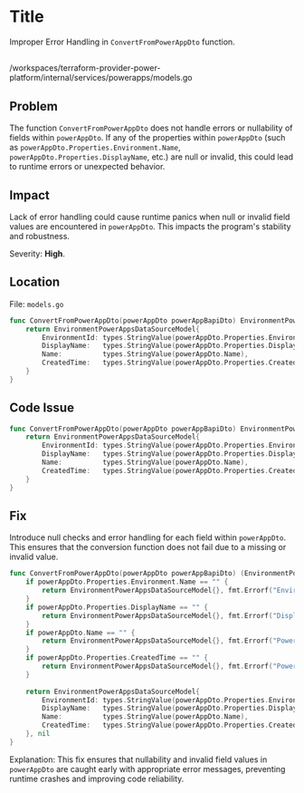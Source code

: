 # Title

Improper Error Handling in `ConvertFromPowerAppDto` function.

##

/workspaces/terraform-provider-power-platform/internal/services/powerapps/models.go

## Problem

The function `ConvertFromPowerAppDto` does not handle errors or nullability of fields within `powerAppDto`. If any of the properties within `powerAppDto` (such as `powerAppDto.Properties.Environment.Name`, `powerAppDto.Properties.DisplayName`, etc.) are null or invalid, this could lead to runtime errors or unexpected behavior.

## Impact

Lack of error handling could cause runtime panics when null or invalid field values are encountered in `powerAppDto`. This impacts the program's stability and robustness.

Severity: **High**.

## Location

File: `models.go`

```go
func ConvertFromPowerAppDto(powerAppDto powerAppBapiDto) EnvironmentPowerAppsDataSourceModel {
	return EnvironmentPowerAppsDataSourceModel{
		EnvironmentId: types.StringValue(powerAppDto.Properties.Environment.Name),
		DisplayName:   types.StringValue(powerAppDto.Properties.DisplayName),
		Name:          types.StringValue(powerAppDto.Name),
		CreatedTime:   types.StringValue(powerAppDto.Properties.CreatedTime),
	}
}
```

## Code Issue

```go
func ConvertFromPowerAppDto(powerAppDto powerAppBapiDto) EnvironmentPowerAppsDataSourceModel {
	return EnvironmentPowerAppsDataSourceModel{
		EnvironmentId: types.StringValue(powerAppDto.Properties.Environment.Name),
		DisplayName:   types.StringValue(powerAppDto.Properties.DisplayName),
		Name:          types.StringValue(powerAppDto.Name),
		CreatedTime:   types.StringValue(powerAppDto.Properties.CreatedTime),
	}
}
```

## Fix

Introduce null checks and error handling for each field within `powerAppDto`. This ensures that the conversion function does not fail due to a missing or invalid value.

```go
func ConvertFromPowerAppDto(powerAppDto powerAppBapiDto) (EnvironmentPowerAppsDataSourceModel, error) {
	if powerAppDto.Properties.Environment.Name == "" {
		return EnvironmentPowerAppsDataSourceModel{}, fmt.Errorf("Environment Name is missing in powerAppDto")
	}
	if powerAppDto.Properties.DisplayName == "" {
		return EnvironmentPowerAppsDataSourceModel{}, fmt.Errorf("Display Name is missing in powerAppDto")
	}
	if powerAppDto.Name == "" {
		return EnvironmentPowerAppsDataSourceModel{}, fmt.Errorf("Power App Name is missing in powerAppDto")
	}
	if powerAppDto.Properties.CreatedTime == "" {
		return EnvironmentPowerAppsDataSourceModel{}, fmt.Errorf("Power App Created Time is missing in powerAppDto")
	}
	
	return EnvironmentPowerAppsDataSourceModel{
		EnvironmentId: types.StringValue(powerAppDto.Properties.Environment.Name),
		DisplayName:   types.StringValue(powerAppDto.Properties.DisplayName),
		Name:          types.StringValue(powerAppDto.Name),
		CreatedTime:   types.StringValue(powerAppDto.Properties.CreatedTime),
	}, nil
}
```

Explanation:
This fix ensures that nullability and invalid field values in `powerAppDto` are caught early with appropriate error messages, preventing runtime crashes and improving code reliability.